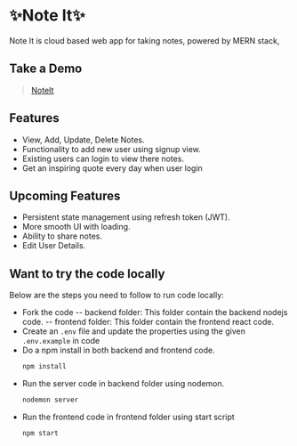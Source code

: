 # ✨Note It✨
Note It is cloud based web app for taking notes, powered by MERN stack,

## Take a Demo
>[NoteIt](https://noteit--app.herokuapp.com/)

## Features

- View, Add, Update, Delete Notes.
- Functionality to add new user using signup view.
- Existing users can login to view there notes.
- Get an inspiring quote every day when user login

## Upcoming Features
- Persistent state management using refresh token (JWT).
- More smooth UI with loading.
- Ability to share notes.
- Edit User Details.

## Want to try the code locally

Below are the steps you need to follow to run code locally:

- Fork the code 
-- backend folder: This folder contain the backend nodejs code.
-- frontend folder: This folder contain the frontend react code.
- Create an `.env` file and update the properties using the given `.env.example` in code
- Do a npm install in both backend and frontend code.
    ```sh
    npm install
    ```
- Run the server code in backend folder using nodemon.
    ```sh
    nodemon server
    ```
- Run the frontend code in frontend folder using start script
    ```sh
    npm start
    ```
